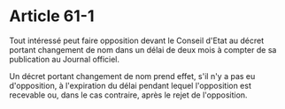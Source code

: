 # Article 61-1

Tout intéressé peut faire opposition devant le Conseil d'Etat au décret portant changement de nom dans un délai de deux mois à compter de sa publication au Journal officiel.

Un décret portant changement de nom prend effet, s'il n'y a pas eu d'opposition, à l'expiration du délai pendant lequel l'opposition est recevable ou, dans le cas contraire, après le rejet de l'opposition.

